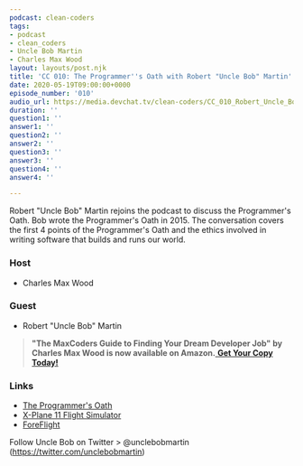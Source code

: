 ```yaml
---
podcast: clean-coders
tags:
- podcast
- clean_coders
- Uncle Bob Martin
- Charles Max Wood
layout: layouts/post.njk
title: 'CC 010: The Programmer''s Oath with Robert "Uncle Bob" Martin'
date: 2020-05-19T09:00:00+0000
episode_number: '010'
audio_url: https://media.devchat.tv/clean-coders/CC_010_Robert_Uncle_Bob_Martin.mp3
duration: ''
question1: ''
answer1: ''
question2: ''
answer2: ''
question3: ''
answer3: ''
question4: ''
answer4: ''

---
```

Robert "Uncle Bob" Martin rejoins the podcast to discuss the Programmer's Oath. Bob wrote the Programmer's Oath in 2015. The conversation covers the first 4 points of the Programmer's Oath and the ethics involved in writing software that builds and runs our world.

### **Host**

* Charles Max Wood

### **Guest**

* Robert "Uncle Bob" Martin

> **"The MaxCoders Guide to Finding Your Dream Developer Job" by Charles Max Wood is now available on Amazon.**[ **Get Your Copy Today!**](https://www.amazon.com/gp/product/B081MBL5C9/ref=as_li_ss_tl?ie=UTF8&linkCode=sl1&tag=devchattv-20&linkId=9d61363241636e2546ef46abba198746&language=en_US)

### **Links**

* [The Programmer's Oath](http://blog.cleancoder.com/uncle-bob/2015/11/18/TheProgrammersOath.html)
* [X-Plane 11 Flight Simulator](https://www.x-plane.com/)
* [ForeFlight](https://foreflight.com/)

Follow Uncle Bob on Twitter > @unclebobmartin (https://twitter.com/unclebobmartin)